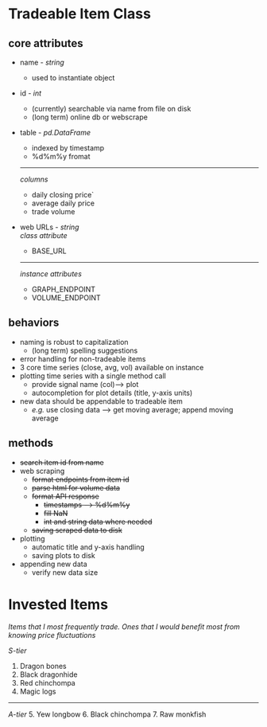 # Tradeable Item Class
## core attributes
- name - *string*
    - used to instantiate object

- id - *int*
    - (currently) searchable via name from file on disk
    - (long term) online db or webscrape

- table - *pd.DataFrame*
    - indexed by timestamp
    - %d%m%y fromat
    ---
    *columns*
    - daily closing price`
    - average daily price
    - trade volume

- web URLs - *string*  
    *class attribute*
    - BASE_URL 
    ---
    *instance attributes*
    - GRAPH_ENDPOINT 
    - VOLUME_ENDPOINT

## behaviors
- naming is robust to capitalization
    - (long term) spelling suggestions
- error handling for non-tradeable items
- 3 core time series (close, avg, vol) available on instance
- plotting time series with a single method call
    - provide signal name (col)--> plot
    - autocompletion for plot details (title, y-axis units)
- new data should be appendable to tradeable item
    - *e.g.* use closing data --> get moving average; append moving average
    

## methods
- ~~search item id from name~~
- web scraping 
    - ~~format endpoints from item id~~
    - ~~parse html for volume data~~ 
    - ~~format API response~~
        - ~~timestamps --> %d%m%y~~
        - ~~fill NaN~~
        - ~~int and string data where needed~~
    - ~~saving scraped data to disk~~
- plotting
    - automatic title and y-axis handling
    - saving plots to disk
- appending new data
    - verify new data size

# Invested Items
*Items that I most frequently trade. Ones that I would benefit most from knowing price fluctuations*

*S-tier*
1. Dragon bones
2. Black dragonhide
3. Red chinchompa
4. Magic logs
---
*A-tier*
5. Yew longbow
6. Black chinchompa
7. Raw monkfish

